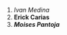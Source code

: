 <ol>
<li><em>Ivan Medina</em></li>

<li><strong>Erick Carias</strong></li>


<li><strong><em>Moises Pantoja </em></strong></li>
</ol>